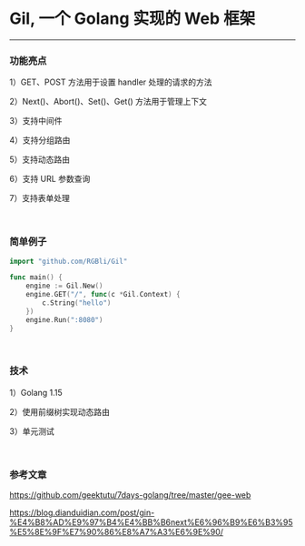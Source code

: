 # Gil, 一个 Golang 实现的 Web 框架
---

### 功能亮点
1）GET、POST 方法用于设置 handler 处理的请求的方法

2）Next()、Abort()、Set()、Get() 方法用于管理上下文

3）支持中间件

4）支持分组路由

5）支持动态路由

6）支持 URL 参数查询

7）支持表单处理

</br>

### 简单例子
``` go
import "github.com/RGBli/Gil"

func main() {
    engine := Gil.New()
    engine.GET("/", func(c *Gil.Context) {
        c.String("hello")
    })
    engine.Run(":8080")
}
```

</br>

### 技术
1）Golang 1.15

2）使用前缀树实现动态路由

3）单元测试

</br>

### 参考文章
https://github.com/geektutu/7days-golang/tree/master/gee-web

https://blog.dianduidian.com/post/gin-%E4%B8%AD%E9%97%B4%E4%BB%B6next%E6%96%B9%E6%B3%95%E5%8E%9F%E7%90%86%E8%A7%A3%E6%9E%90/

</br>